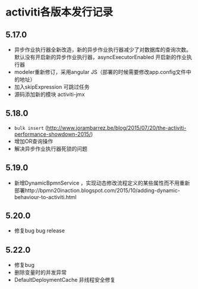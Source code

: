 # activiti各版本发行记录

## 5.17.0

- 异步作业执行器全新改造，新的异步作业执行器减少了对数据库的查询次数。默认没有开启新的异步作业执行器，asyncExecutorEnabled 开启新的作业执行器
- modeler重新修订，采用angular JS（部署的时候需要修改app.config文件中的地址）
- 加入skipExpression 可跳过任务
- 源码添加新的模块 activiti-jmx

## 5.18.0

- `bulk insert` (http://www.jorambarrez.be/blog/2015/07/20/the-activiti-performance-showdown-2015/)
- 增加OR查询操作
- 解决异步作业执行器死锁的问题

## 5.19.0

- 新增DynamicBpmnService ，实现动态修改流程定义的某些属性而不用重新部署http://bpmn20inaction.blogspot.com/2015/10/adding-dynamic-behaviour-to-activiti.html

## 5.20.0

- 修复bug bug release

## 5.22.0

- 修复bug
- 删除变量时的并发异常
- DefaultDeploymentCache 非线程安全修复







